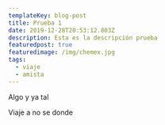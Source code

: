 ```yaml
---
templateKey: blog-post
title: Prueba 1
date: 2019-12-28T20:53:12.803Z
description: Esta es la descripción prueba
featuredpost: true
featuredimage: /img/chemex.jpg
tags:
  - viaje
  - amista
---
```

Algo y ya tal

Viaje a no se donde
